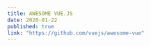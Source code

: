 ```yaml
---
title: AWESOME VUE.JS
date: 2020-01-22
published: true
link: "https://github.com/vuejs/awesome-vue"
---
```

